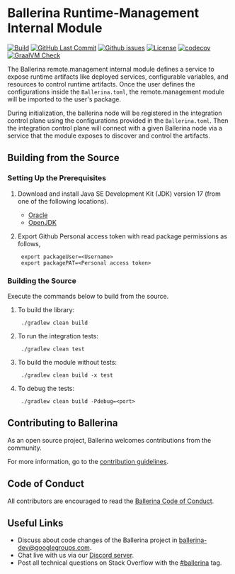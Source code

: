 Ballerina Runtime-Management Internal Module
=====================================

  [![Build](https://github.com/ballerina-platform/module-ballerinai-remote.management/actions/workflows/build-timestamped-master.yml/badge.svg)](https://github.com/ballerina-platform/module-ballerinai-remote.management/actions/workflows/build-timestamped-master.yml)
  [![GitHub Last Commit](https://img.shields.io/github/last-commit/ballerina-platform/module-ballerinai-remote.management.svg)](https://github.com/ballerina-platform/module-ballerinai-remote.management/commits/main)
  [![Github issues](https://img.shields.io/github/issues/ballerina-platform/module-ballerinai-remote.management.svg?label=Open%20Issues)](https://github.com/ballerina-platform/module-ballerinai-remote.management/issues)
  [![License](https://img.shields.io/badge/License-Apache%202.0-blue.svg)](https://opensource.org/licenses/Apache-2.0)
  [![codecov](https://codecov.io/gh/ballerina-platform/module-ballerinai-remote.management/branch/master/graph/badge.svg)](https://codecov.io/gh/ballerina-platform/module-ballerinai-remote.management)
  [![GraalVM Check](https://github.com/ballerina-platform/module-ballerinai-remote.management/actions/workflows/build-with-bal-test-graalvm.yml/badge.svg)](https://github.com/ballerina-platform/module-ballerinai-remote.management/actions/workflows/build-with-bal-test-graalvm.yml)

The Ballerina remote.management internal module defines a service to expose runtime artifacts like deployed services, 
configurable variables, and resources to control runtime artifacts. Once the user defines the configurations 
inside the `Ballerina.toml`, the remote.management module will be imported to the user's package.


During initialization, the ballerina node will be registered in the integration control plane using the configurations 
provided in the `Ballerina.toml`. Then the integration control plane will connect with a given Ballerina node via a 
service that the module exposes to discover and control the artifacts.


## Building from the Source

### Setting Up the Prerequisites

1. Download and install Java SE Development Kit (JDK) version 17 (from one of the following locations).
   * [Oracle](https://www.oracle.com/java/technologies/downloads/)
   * [OpenJDK](http://openjdk.java.net/install/index.html)

2. Export Github Personal access token with read package permissions as follows,
        
        export packageUser=<Username>
        export packagePAT=<Personal access token>

### Building the Source

Execute the commands below to build from the source.

1. To build the library:
        
        ./gradlew clean build

2. To run the integration tests:

        ./gradlew clean test

3. To build the module without tests:

        ./gradlew clean build -x test

4. To debug the tests:

        ./gradlew clean build -Pdebug=<port>

## Contributing to Ballerina

As an open source project, Ballerina welcomes contributions from the community. 

For more information, go to the [contribution guidelines](https://github.com/ballerina-platform/ballerina-lang/blob/master/CONTRIBUTING.md).

## Code of Conduct

All contributors are encouraged to read the [Ballerina Code of Conduct](https://ballerina.io/code-of-conduct).

## Useful Links

* Discuss about code changes of the Ballerina project in [ballerina-dev@googlegroups.com](mailto:ballerina-dev@googlegroups.com).
* Chat live with us via our [Discord server](https://discord.gg/ballerinalang).
* Post all technical questions on Stack Overflow with the [#ballerina](https://stackoverflow.com/questions/tagged/ballerina) tag.
